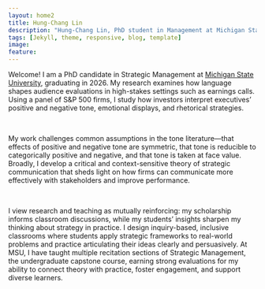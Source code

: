```yaml
---
layout: home2
title: Hung-Chang Lin
description: "Hung-Chang Lin, PhD student in Management at Michigan State University, Eli Broad College of Business"
tags: [Jekyll, theme, responsive, blog, template]
image:
feature:
---
```

<p>Welcome! I am a PhD candidate in Strategic Management at <a href="https://www.msu.edu/" target="_blank">Michigan State University</a>, graduating in 2026. My research examines how language shapes audience evaluations in high-stakes settings such as earnings calls. Using a panel of S&P 500 firms, I study how investors interpret executives’ positive and negative tone, emotional displays, and rhetorical strategies.</p>
<br/>
<p>My work challenges common assumptions in the tone literature—that effects of positive and negative tone are symmetric, that tone is reducible to categorically positive and negative, and that tone is taken at face value. Broadly, I develop a critical and context-sensitive theory of strategic communication that sheds light on how firms can communicate more effectively with stakeholders and improve performance.</p>
<br/>
<p>I view research and teaching as mutually reinforcing: my scholarship informs classroom discussions, while my students’ insights sharpen my thinking about strategy in practice. I design inquiry-based, inclusive classrooms where students apply strategic frameworks to real-world problems and practice articulating their ideas clearly and persuasively. At MSU, I have taught multiple recitation sections of Strategic Management, the undergraduate capstone course, earning strong evaluations for my ability to connect theory with practice, foster engagement, and support diverse learners.</p>

